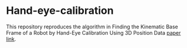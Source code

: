 # Hand-eye-calibration
This repository reproduces the algorithm in Finding the Kinematic Base Frame of a Robot by Hand-Eye Calibration Using 3D Position Data [paper link](https://ieeexplore.ieee.org/document/7387789).
